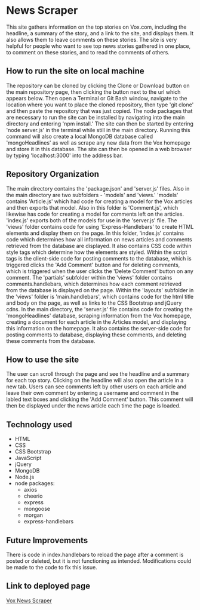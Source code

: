 # News Scraper
This site gathers information on the top stories on Vox.com, including the headline, a summary of the story, and a link to the site, and displays them. It also allows them to leave comments on these stories. The site is very helpful for people who want to see top news stories gathered in one place, to comment on these stories, and to read the comments of others.

## How to run the site on local machine
The repository can be cloned by clicking the Clone or Download button on the main repository page, then clicking the button next to the url which appears below. Then open a Terminal or Git Bash window, navigate to the location where you want to place the cloned repository, then type 'git clone' and then paste the repository that was just copied. The node packages that are necessary to run the site can be installed by navigating into the main directory and entering 'npm install.' The site can then be started by entering 'node server.js' in the terminal while still in the main directory. Running this command will also create a local MongoDB database called 'mongoHeadlines' as well as scrape any new data from the Vox homepage and store it in this database. The site can then be opened in a web browser by typing 'localhost:3000' into the address bar. 

## Repository Organization
The main directory contains the 'package.json' and 'server.js' files. Also in the main directory are two subfolders - 'models' and 'views.' 'models' contains 'Article.js' which had code for creating a model for the Vox articles and then exports that model. Also in this folder is 'Comment.js', which likewise has code for creating a model for comments left on the articles. 'index.js' exports both of the models for use in the 'server.js' file. 
The 'views' folder contains code for using 'Express-Handlebars' to create HTML elements and display them on the page. In this folder, 'index.js' contains code which determines how all information on news articles and comments retrieved from the database are displayed. It also contains CSS code within style tags which determine how the elements are styled. Within the script tags is the client-side code for posting comments to the database, which is triggered clicks the 'Add Comment' button and for deleting comments, which is triggered when the user clicks the 'Delete Comment' button on any comment. The 'partials' subfolder within the 'views' folder contains comments.handlebars, which determines how each comment retrieved from the database is displayed on the page. Within the 'layouts' subfolder in the 'views' folder is 'main.handlebars', which contains code for the html title and body on the page, as well as links to the CSS Bootstrap and jQuery cdns. 
In the main directory, the 'server.js' file contains code for creating the 'mongoHeadlines' database, scraping information from the Vox homepage, creating a document for each article in the Articles model, and displaying this information on the homepage. It also contains the server-side code for posting comments to database, displaying these comments, and deleting these comments from the database. 

## How to use the site
The user can scroll through the page and see the headline and a summary for each top story. Clicking on the headline will also open the article in a new tab. Users can see comments left by other users on each article and leave their own comment by entering a username and comment in the labled text boxes and clicking the 'Add Comment' button. This comment will then be displayed under the news article each time the page is loaded. 

## Technology used
* HTML
* CSS
* CSS Bootstrap
* JavaScript
* jQuery
* MongoDB
* Node.js
* node packages:
    * axios
    * cheerio
    * express
    * mongoose
    * morgan
    * express-handlebars
 
 ## Future Improvements
There is code in index.handlebars to reload the page after a comment is posted or deleted, but it is not functioning as intended. Modifications could be made to the code to fix this issue. 
 
 ## Link to deployed page
 <a href="https://radiant-ravine-53892.herokuapp.com/">Vox News Scraper</a>
